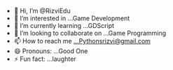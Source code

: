- 👋 Hi, I’m @RizviEdu
- 👀 I’m interested in ...Game Development
- 🌱 I’m currently learning ...GDScript
- 💞️ I’m looking to collaborate on ...Game Programming
- 📫 How to reach me ...Pythonsrizvi@gmail.com
- 😄 Pronouns: ...Good One
- ⚡ Fun fact: ...laughter

<!---
RizviEdu/RizviEdu is a ✨ special ✨ repository because its `README.md` (this file) appears on your GitHub profile.
You can click the Preview link to take a look at your changes.
--->
